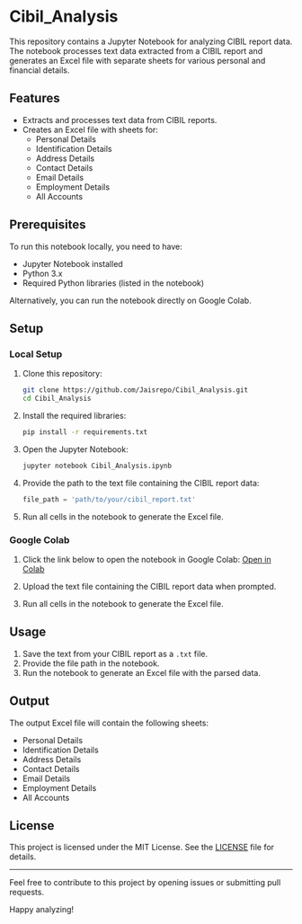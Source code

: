# Cibil_Analysis

This repository contains a Jupyter Notebook for analyzing CIBIL report data. The notebook processes text data extracted from a CIBIL report and generates an Excel file with separate sheets for various personal and financial details.

## Features

- Extracts and processes text data from CIBIL reports.
- Creates an Excel file with sheets for:
  - Personal Details
  - Identification Details
  - Address Details
  - Contact Details
  - Email Details
  - Employment Details
  - All Accounts

## Prerequisites

To run this notebook locally, you need to have:
- Jupyter Notebook installed
- Python 3.x
- Required Python libraries (listed in the notebook)

Alternatively, you can run the notebook directly on Google Colab.

## Setup

### Local Setup

1. Clone this repository:
   ```bash
   git clone https://github.com/Jaisrepo/Cibil_Analysis.git
   cd Cibil_Analysis
   ```
2. Install the required libraries:
   ```bash
   pip install -r requirements.txt
   ```

3. Open the Jupyter Notebook:
   ```bash
   jupyter notebook Cibil_Analysis.ipynb
   ```

4. Provide the path to the text file containing the CIBIL report data:
   ```python
   file_path = 'path/to/your/cibil_report.txt'
   ```

5. Run all cells in the notebook to generate the Excel file.

### Google Colab

1. Click the link below to open the notebook in Google Colab:
   [Open in Colab](https://colab.research.google.com/drive/15gBsvzC2Pvwd7xKUxT3dgLR_-9-nZPZI?usp=sharing)

2. Upload the text file containing the CIBIL report data when prompted.

3. Run all cells in the notebook to generate the Excel file.

## Usage

1. Save the text from your CIBIL report as a `.txt` file.
2. Provide the file path in the notebook.
3. Run the notebook to generate an Excel file with the parsed data.

## Output

The output Excel file will contain the following sheets:
- Personal Details
- Identification Details
- Address Details
- Contact Details
- Email Details
- Employment Details
- All Accounts

## License

This project is licensed under the MIT License. See the [LICENSE](LICENSE) file for details.

---

Feel free to contribute to this project by opening issues or submitting pull requests.

Happy analyzing!
